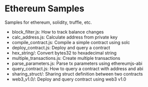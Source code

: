 # Ethereum Samples

Samples for ethereum, solidity, truffle, etc.

* block_filter.js: How to track balance changes
* calc_address.js: Calculate address from private key
* compile_contract.js: Compile a simple contract using solc
* deploy_contract.js: Deploy and query a contract
* hex_string/: Convert bytes32 to hexadecimal string
* multiple_transactions.js: Create multiple transactions
* parse_parameters.js: Parse tx parameters using ethereumjs-abi
* query_contract.js: How to query a contract with address and abi
* sharing_struct/: Sharing struct definition between two contracts
* web3_v1.0/: Deploy and query contract using web3 v1.0
